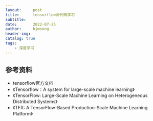 ```yaml
---
layout:     post
title:      tensorflow源代码学习
subtitle:   
date:       2022-07-25
author:     bjmsong
header-img: 
catalog: true
tags:
    - 深度学习
---
```

## 


## 参考资料
- tensorflow官方文档
- 《Tensorflow：A system for large-scale machine learning》
- 《TensorFlow: Large-Scale Machine Learning on Heterogeneous Distributed Systems》
- 《TFX: A TensorFlow-Based Production-Scale Machine Learning Platform》
